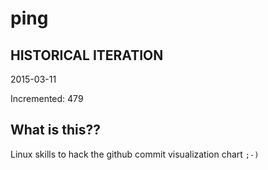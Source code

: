# ping

## HISTORICAL ITERATION
2015-03-11

Incremented: 479

## What is this?? 
Linux skills to hack the github commit visualization chart `;-)`
